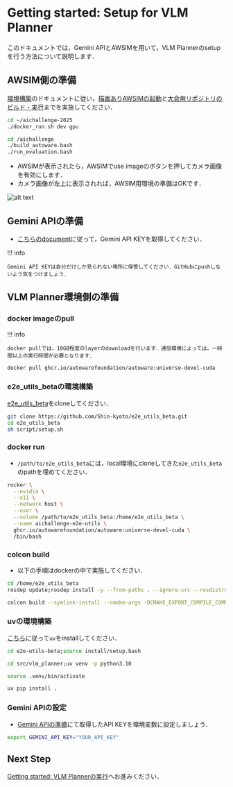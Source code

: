 # Getting started: Setup for VLM Planner

このドキュメントでは，Gemini APIとAWSIMを用いて，VLM Plannerのsetupを行う方法について説明します．

## AWSIM側の準備

[環境構築](https://automotiveaichallenge.github.io/aichallenge-documentation-2025/setup/requirements.html)のドキュメントに従い，[描画ありAWSIMの起動](https://automotiveaichallenge.github.io/aichallenge-documentation-2025/setup/requirements.html)と[大会用リポジトリのビルド・実行](https://automotiveaichallenge.github.io/aichallenge-documentation-2025/setup/build-docker.html)までを実施してください．

```sh
cd ~/aichallenge-2025
./docker_run.sh dev gpu
```

```sh
cd /aichallenge
./build_autoware.bash
./run_evaluation.bash
```

- AWSIMが表示されたら，AWSIMでuse imageのボタンを押してカメラ画像を有効にします．
- カメラ画像が左上に表示されれば，AWSIM用環境の準備はOKです．

![alt text](../assets/camera_awsim_after.png)

## Gemini APIの準備

- [こちらのdocument](https://ai.google.dev/gemini-api/docs/api-key?hl=ja)に従って，Gemini API KEYを取得してください．

!!! info

    Gemini API KEYは自分だけしか見られない場所に保管してください．GitHubにpushしないよう気をつけましょう．

## VLM Planner環境側の準備

### docker imageのpull


!!! info

    docker pullでは，10GB程度のlayerのdownloadを行います．通信環境によっては，一時間以上の実行時間が必要となります．

```sh
docker pull ghcr.io/autowarefoundation/autoware:universe-devel-cuda
```

### e2e_utils_betaの環境構築

[e2e_utils_beta](https://github.com/Shin-kyoto/e2e_utils_beta/tree/main)をcloneしてください．

```sh
git clone https://github.com/Shin-kyoto/e2e_utils_beta.git
cd e2e_utils_beta
sh script/setup.sh
```

### docker run

- `/path/to/e2e_utils_beta`には，local環境にcloneしてきた`e2e_utils_beta`のpathを埋めてください．

```sh
rocker \
  --nvidia \
  --x11 \
  --network host \
  --user \
  --volume /path/to/e2e_utils_beta:/home/e2e_utils_beta \
  --name aichallenge-e2e-utils \
  ghcr.io/autowarefoundation/autoware:universe-devel-cuda \
  /bin/bash
```

### colcon build

- 以下の手順はdockerの中で実施してください．

```sh
cd /home/e2e_utils_beta
rosdep update;rosdep install -y --from-paths . --ignore-src --rosdistro $ROS_DISTRO
```

```sh
colcon build --symlink-install --cmake-args -DCMAKE_EXPORT_COMPILE_COMMANDS=ON -DCMAKE_BUILD_TYPE=Release --packages-up-to autoware_auto_planning_msgs autoware_internal_planning_msgs
```

### uvの環境構築

[こちら](https://docs.astral.sh/uv/getting-started/installation/)に従って`uv`をinstallしてください．


```sh
cd e2e-utils-beta;source install/setup.bash
```

```sh
cd src/vlm_planner;uv venv -p python3.10
```

```sh
source .venv/bin/activate
```

```sh
uv pip install .
```

### Gemini APIの設定

- [Gemini APIの準備](#gemini-apiの準備)にて取得したAPI KEYを環境変数に設定しましょう．

```sh
export GEMINI_API_KEY="YOUR_API_KEY"
```

## Next Step

[Getting started: VLM Plannerの実行](./getting_started_vlm_run.md)へお進みください．
